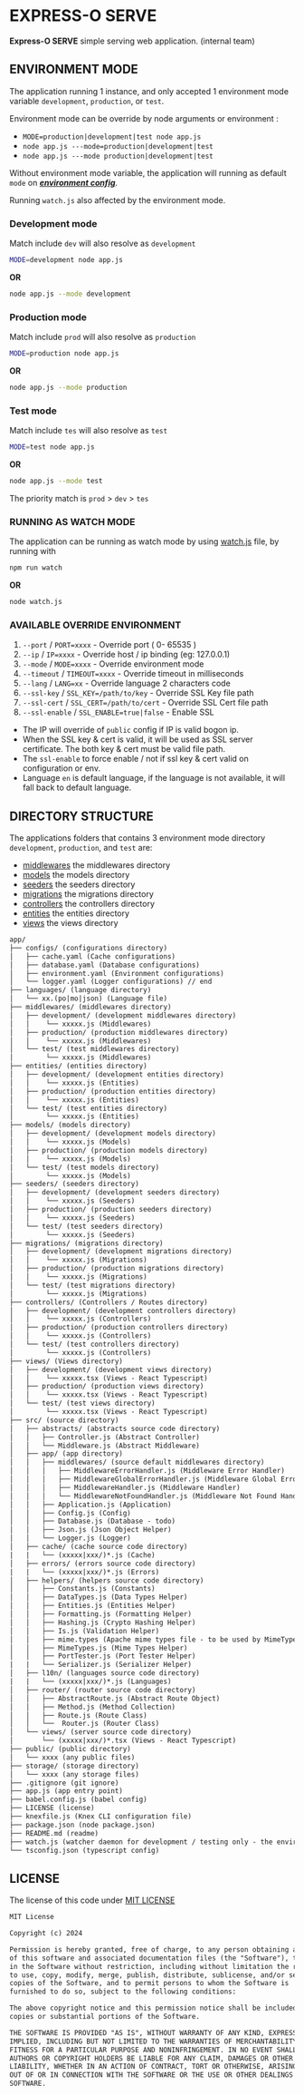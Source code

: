 # EXPRESS-O SERVE
 
**Express-O SERVE** simple serving web application. (internal team)

## ENVIRONMENT MODE

The application running 1 instance, and only accepted 1 environment mode variable `development`, `production`, or `test`.

Environment mode can be override by node arguments or environment :

- ```MODE=production|development|test node app.js```
- ```node app.js ---mode=production|development|test```
- ```node app.js ---mode production|development|test```

Without environment mode variable, the application will running as default `mode` on **_[environment config](app/configs/environment.example.yaml)_**.

Running `watch.js` also affected by the environment mode.

### Development mode

Match include `dev` will also resolve as `development`

```bash
MODE=development node app.js
```

**OR**

```bash
node app.js --mode development
```

### Production mode

Match include `prod` will also resolve as `production`

```bash
MODE=production node app.js
```

**OR**

```bash
node app.js --mode production
```

### Test mode

Match include `tes` will also resolve as `test`

```bash
MODE=test node app.js
```

**OR**

```bash
node app.js --mode test
```

The priority match is `prod` > `dev` > `tes`

### RUNNING AS WATCH MODE

The application can be running as watch mode by using [watch.js](watch.js) file, by running with

```bash
npm run watch
```

**OR**

```bash
node watch.js
```

### AVAILABLE OVERRIDE ENVIRONMENT

1. `--port` / `PORT=xxxx` - Override port ( 0- 65535 )
2. `--ip` / `IP=xxxx` - Override host / ip binding (eg: 127.0.0.1)
3. `--mode` / `MODE=xxxx` - Override environment mode
4. `--timeout` / `TIMEOUT=xxxx` - Override timeout in milliseconds
5. `--lang` / `LANG=xx` - Override language 2 characters code
6. `--ssl-key` / `SSL_KEY=/path/to/key` - Override SSL Key file path
7. `--ssl-cert` / `SSL_CERT=/path/to/cert` - Override SSL Cert file path
8. `--ssl-enable` / `SSL_ENABLE=true|false` - Enable SSL

 - The IP will override of `public` config if IP is valid bogon ip.
 - When the SSL key & cert is valid, it will be used as SSL server certificate. The both key & cert must be valid file path.
 - The `ssl-enable` to force enable / not if ssl key & cert valid on configuration or env.
 - Language `en` is default language, if the language is not available, it will fall back to default language.


## DIRECTORY STRUCTURE

The applications folders that contains 3 environment mode directory `development`, `production`, and `test` are:

- [middlewares](app/middlewares) the middlewares directory
- [models](app/models) the models directory
- [seeders](app/seeders) the seeders directory
- [migrations](app/migrations) the migrations directory
- [controllers](app/controllers) the controllers directory
- [entities](app/entities) the entities directory
- [views](app/views) the views directory

```txt
app/
├── configs/ (configurations directory)
│   ├── cache.yaml (Cache configurations)
│   ├── database.yaml (Database configurations)
│   ├── environment.yaml (Environment configurations)
│   └── logger.yaml (Logger configurations) // end
├── languages/ (language directory)
│   └── xx.(po|mo|json) (Language file)
├── middlewares/ (middlewares directory)
│   ├── development/ (development middlewares directory)
│   │    └── xxxxx.js (Middlewares)
│   ├── production/ (production middlewares directory)
│   │    └── xxxxx.js (Middlewares)
│   └── test/ (test middlewares directory)
│        └── xxxxx.js (Middlewares)
├── entities/ (entities directory)
│   ├── development/ (development entities directory)
│   │    └── xxxxx.js (Entities)
│   ├── production/ (production entities directory)
│   │    └── xxxxx.js (Entities)
│   └── test/ (test entities directory)
│        └── xxxxx.js (Entities)
├── models/ (models directory)
│   ├── development/ (development models directory)
│   │    └── xxxxx.js (Models)
│   ├── production/ (production models directory)
│   │    └── xxxxx.js (Models)
│   └── test/ (test models directory)
│        └── xxxxx.js (Models)
├── seeders/ (seeders directory)
│   ├── development/ (development seeders directory)
│   │    └── xxxxx.js (Seeders)
│   ├── production/ (production seeders directory)
│   │    └── xxxxx.js (Seeders)
│   └── test/ (test seeders directory)
│        └── xxxxx.js (Seeders)
├── migrations/ (migrations directory)
│   ├── development/ (development migrations directory)
│   │    └── xxxxx.js (Migrations)
│   ├── production/ (production migrations directory)
│   │    └── xxxxx.js (Migrations)
│   └── test/ (test migrations directory)
│        └── xxxxx.js (Migrations)
├── controllers/ (Controllers / Routes directory)
│   ├── development/ (development controllers directory)
│   │    └── xxxxx.js (Controllers)
│   ├── production/ (production controllers directory)
│   │    └── xxxxx.js (Controllers)
│   └── test/ (test controllers directory)
│        └── xxxxx.js (Controllers)
├── views/ (Views directory)
│   ├── development/ (development views directory)
│   │    └── xxxxx.tsx (Views - React Typescript)
│   ├── production/ (production views directory)
│   │    └── xxxxx.tsx (Views - React Typescript)
│   └── test/ (test views directory)
│        └── xxxxx.tsx (Views - React Typescript)
├── src/ (source directory)
│   ├── abstracts/ (abstracts source code directory)
│   │   ├── Controller.js (Abstract Controller)
│   │   └── Middleware.js (Abstract Middleware)
│   ├── app/ (app directory)
│   │   ├── middlewares/ (source default middlewares directory)
│   │   │   ├── MiddlewareErrorHandler.js (Middleware Error Handler)
│   │   │   ├── MiddlewareGlobalErrorHandler.js (Middleware Global Error Handler)
│   │   │   ├── MiddlewareHandler.js (Middleware Handler)
│   │   │   └── MiddlewareNotFoundHandler.js (Middleware Not Found Handler)
│   │   ├── Application.js (Application)
│   │   ├── Config.js (Config)
│   │   ├── Database.js (Database - todo)
│   │   ├── Json.js (Json Object Helper)
│   │   └── Logger.js (Logger)
│   ├── cache/ (cache source code directory)
|   |   └── (xxxxx|xxx/)*.js (Cache)
│   ├── errors/ (errors source code directory)
|   |   └── (xxxxx|xxx/)*.js (Errors)
│   ├── helpers/ (helpers source code directory)
│   │   ├── Constants.js (Constants)
│   │   ├── DataTypes.js (Data Types Helper)
│   │   ├── Entities.js (Entities Helper)
│   │   ├── Formatting.js (Formatting Helper)
│   │   ├── Hashing.js (Crypto Hashing Helper)
│   │   ├── Is.js (Validation Helper)
│   │   ├── mime.types (Apache mime types file - to be used by MimeTypes.js)
│   │   ├── MimeTypes.js (Mime Types Helper)
│   │   ├── PortTester.js (Port Tester Helper)
|   |   └── Serializer.js (Serializer Helper)
│   ├── l10n/ (languages source code directory)
|   |   └── (xxxxx|xxx/)*.js (Languages)
│   ├── router/ (router source code directory)
│   │   ├── AbstractRoute.js (Abstract Route Object)
│   │   ├── Method.js (Method Collection)
│   │   ├── Route.js (Route Class)
│   │   └──  Router.js (Router Class)
│   └── views/ (server source code directory)
│       └── (xxxxx|xxx/)*.tsx (Views - React Typescript)
├── public/ (public directory)
│   └── xxxx (any public files)
├── storage/ (storage directory)
│   └── xxxx (any storage files)
├── .gitignore (git ignore)
├── app.js (app entry point)
├── babel.config.js (babel config)
├── LICENSE (license)
├── knexfile.js (Knex CLI configuration file)
├── package.json (node package.json)
├── README.md (readme)
├── watch.js (watcher daemon for development / testing only - the environment mode is `test`)
└── tsconfig.json (typescript config)

```

## LICENSE

The license of this code under [MIT LICENSE](LICENSE)

```txt
MIT License

Copyright (c) 2024

Permission is hereby granted, free of charge, to any person obtaining a copy
of this software and associated documentation files (the "Software"), to deal
in the Software without restriction, including without limitation the rights
to use, copy, modify, merge, publish, distribute, sublicense, and/or sell
copies of the Software, and to permit persons to whom the Software is
furnished to do so, subject to the following conditions:

The above copyright notice and this permission notice shall be included in all
copies or substantial portions of the Software.

THE SOFTWARE IS PROVIDED "AS IS", WITHOUT WARRANTY OF ANY KIND, EXPRESS OR
IMPLIED, INCLUDING BUT NOT LIMITED TO THE WARRANTIES OF MERCHANTABILITY,
FITNESS FOR A PARTICULAR PURPOSE AND NONINFRINGEMENT. IN NO EVENT SHALL THE
AUTHORS OR COPYRIGHT HOLDERS BE LIABLE FOR ANY CLAIM, DAMAGES OR OTHER
LIABILITY, WHETHER IN AN ACTION OF CONTRACT, TORT OR OTHERWISE, ARISING FROM,
OUT OF OR IN CONNECTION WITH THE SOFTWARE OR THE USE OR OTHER DEALINGS IN THE
SOFTWARE.
```
